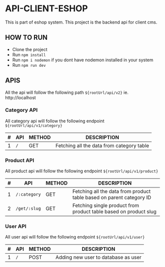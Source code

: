# API-CLIENT-ESHOP

This is part of eshop system. This project is the backend api for client cms.

## HOW TO RUN

- Clone the project
- Run `npm install`
- Run `npm i nodemon` if you dont have nodemon installed in your system
- Run `npm run dev`

## APIS

All the api will follow the following path `${rootUrl/api/v2}` ie. http://localhost

### Category API

All category api will follow the following endpoint `${rootUrl/api/v1/category}`

| #   | API | METHOD | DESCRIPTION                               |
| --- | --- | ------ | ----------------------------------------- |
| 1   | `/` | GET    | Fetching all the data from category table |

### Product API

All product api will follow the following endpoint `${rootUrl/api/v1/product}`

| #   | API          | METHOD | DESCRIPTION                                                          |
| --- | ------------ | ------ | -------------------------------------------------------------------- |
| 1   | `/:category` | GET    | Fetching all the data from product table based on parent category ID |
| 2   | `/get/:slug` | GET    | Fetching single product from product table based on product slug     |

### User API

All user api will follow the following endpoint `${rootUrl/api/v1/user}`

| #   | API | METHOD | DESCRIPTION                         |
| --- | --- | ------ | ----------------------------------- |
| 1   | `/` | POST   | Adding new user to database as user |
